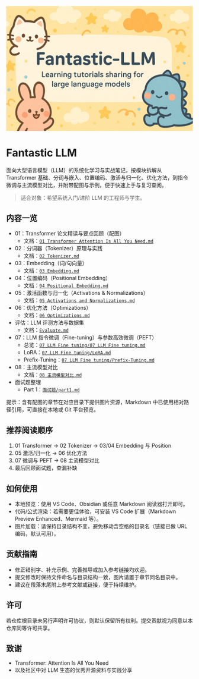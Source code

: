 <img src="./images/llm.png" alt="image-20250903155120791" style="zoom:50%;" />

# Fantastic LLM

面向大型语言模型（LLM）的系统化学习与实战笔记，按模块拆解从 Transformer 基础、分词与嵌入、位置编码、激活与归一化、优化方法，到指令微调与主流模型对比，并附带配图与示例，便于快速上手与复习查阅。

> 适合对象：希望系统入门/进阶 LLM 的工程师与学生。

## 内容一览

- 01：Transformer 论文精读与要点回顾（配图）
  - 文档：[`01 Transformer Attention Is All You Need.md`](./01%20Transformer%20Attention%20Is%20All%20You%20Need.md)
- 02：分词器（Tokenizer）原理与实践
  - 文档：[`02 Tokenizer.md`](02%20Tokenizer.md)
- 03：Embedding（词/句向量）
  - 文档：[`03 Embedding.md`](03%20Embedding.md)
- 04：位置编码（Positional Embedding）
  - 文档：[`04 Positional Embedding.md`](04%20Positional%20Embedding.md)
- 05：激活函数与归一化（Activations & Normalizations）
  - 文档：[`05 Activations and Normalizations.md`](05%20Activations%20and%20Normalizations.md)
- 06：优化方法（Optimizations）
  - 文档：[`06 Optimizations.md`](06%20Optimizations.md)
- 评估：LLM 评测方法与数据集
  - 文档：[`Evaluate.md`](./Evaluate.md)
- 07：LLM 指令微调（Fine-tuning）与参数高效微调（PEFT）
  - 总览：[`07 LLM Fine tuning/07 LLM Fine tuning.md`](07%20LLM%20Fine%20tuning/07%20LLM%20Fine%20tuning.md)
  - LoRA：[`07 LLM Fine tuning/LoRA.md`](07%20LLM%20Fine%20tuning/LoRA.md)
  - Prefix-Tuning：[`07 LLM Fine tuning/Prefix-Tuning.md`](07%20LLM%20Fine%20tuning/Prefix-Tuning.md)
- 08：主流模型对比
  - 文档：[`08 主流模型对比.md`](08%20主流模型对比.md)
- 面试题整理
  - Part 1：[`面试题/part1.md`](面试题/part1.md)

提示：含有配图的章节在对应目录下提供图片资源，Markdown 中已使用相对路径引用，可直接在本地或 Git 平台预览。

## 推荐阅读顺序

1) 01 Transformer → 02 Tokenizer → 03/04 Embedding 与 Position
2) 05 激活/归一化 → 06 优化方法
3) 07 微调与 PEFT → 08 主流模型对比
4) 最后回顾面试题，查漏补缺

## 如何使用

- 本地预览：使用 VS Code、Obsidian 或任意 Markdown 阅读器打开即可。
- 代码/公式渲染：若需要更佳体验，可安装 VS Code 扩展（Markdown Preview Enhanced、Mermaid 等）。
- 图片加载：请保持目录结构不变，避免移动含空格的目录名（链接已做 URL 编码，默认可用）。

## 贡献指南

- 修正错别字、补充示例、完善推导或加入参考链接均欢迎。
- 提交修改时保持文件命名与目录结构一致，图片请置于章节同名目录中。
- 建议在段落末尾附上参考文献或链接，便于持续维护。

## 许可

若仓库根目录未另行声明许可协议，则默认保留所有权利。提交贡献视为同意以本仓库同等许可共享。

## 致谢

- Transformer: Attention Is All You Need
- 以及社区中对 LLM 生态的优秀开源资料与实践分享
